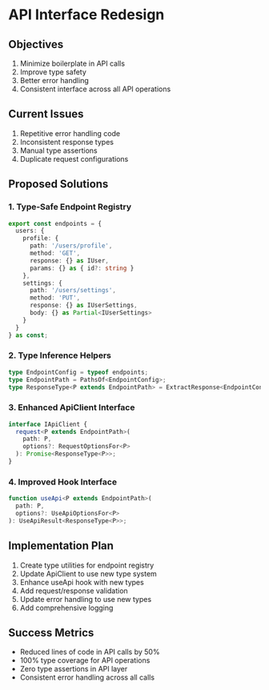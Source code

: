 # API Interface Redesign

## Objectives
1. Minimize boilerplate in API calls
2. Improve type safety
3. Better error handling
4. Consistent interface across all API operations

## Current Issues
1. Repetitive error handling code
2. Inconsistent response types
3. Manual type assertions
4. Duplicate request configurations

## Proposed Solutions

### 1. Type-Safe Endpoint Registry
```typescript
export const endpoints = {
  users: {
    profile: {
      path: '/users/profile',
      method: 'GET',
      response: {} as IUser,
      params: {} as { id?: string }
    },
    settings: {
      path: '/users/settings',
      method: 'PUT',
      response: {} as IUserSettings,
      body: {} as Partial<IUserSettings>
    }
  }
} as const;
```

### 2. Type Inference Helpers
```typescript
type EndpointConfig = typeof endpoints;
type EndpointPath = PathsOf<EndpointConfig>;
type ResponseType<P extends EndpointPath> = ExtractResponse<EndpointConfig, P>;
```

### 3. Enhanced ApiClient Interface
```typescript
interface IApiClient {
  request<P extends EndpointPath>(
    path: P,
    options?: RequestOptionsFor<P>
  ): Promise<ResponseType<P>>;
}
```

### 4. Improved Hook Interface
```typescript
function useApi<P extends EndpointPath>(
  path: P,
  options?: UseApiOptionsFor<P>
): UseApiResult<ResponseType<P>>;
```

## Implementation Plan

1. Create type utilities for endpoint registry
2. Update ApiClient to use new type system
3. Enhance useApi hook with new types
4. Add request/response validation
5. Update error handling to use new types
6. Add comprehensive logging

## Success Metrics
- Reduced lines of code in API calls by 50%
- 100% type coverage for API operations
- Zero type assertions in API layer
- Consistent error handling across all calls 